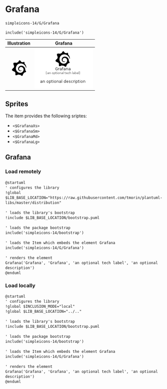 # Grafana


```text
simpleicons-14/G/Grafana
```

```text
include('simpleicons-14/G/Grafana')
```



| Illustration | Grafana |
| :---: | :---: |
| ![illustration for Illustration](../../simpleicons-14/G/Grafana.png) | ![illustration for Grafana](../../simpleicons-14/G/Grafana.Local.png) |



## Sprites
The item provides the following sriptes:

- `<$GrafanaXs>`
- `<$GrafanaSm>`
- `<$GrafanaMd>`
- `<$GrafanaLg>`





## Grafana

### Load remotely
```plantuml
@startuml
' configures the library
!global $LIB_BASE_LOCATION="https://raw.githubusercontent.com/tmorin/plantuml-libs/master/distribution"

' loads the library's bootstrap
!include $LIB_BASE_LOCATION/bootstrap.puml

' loads the package bootstrap
include('simpleicons-14/bootstrap')

' loads the Item which embeds the element Grafana
include('simpleicons-14/G/Grafana')

' renders the element
Grafana('Grafana', 'Grafana', 'an optional tech label', 'an optional description')
@enduml
```

### Load locally
```plantuml
@startuml
' configures the library
!global $INCLUSION_MODE="local"
!global $LIB_BASE_LOCATION="../.."

' loads the library's bootstrap
!include $LIB_BASE_LOCATION/bootstrap.puml

' loads the package bootstrap
include('simpleicons-14/bootstrap')

' loads the Item which embeds the element Grafana
include('simpleicons-14/G/Grafana')

' renders the element
Grafana('Grafana', 'Grafana', 'an optional tech label', 'an optional description')
@enduml
```

